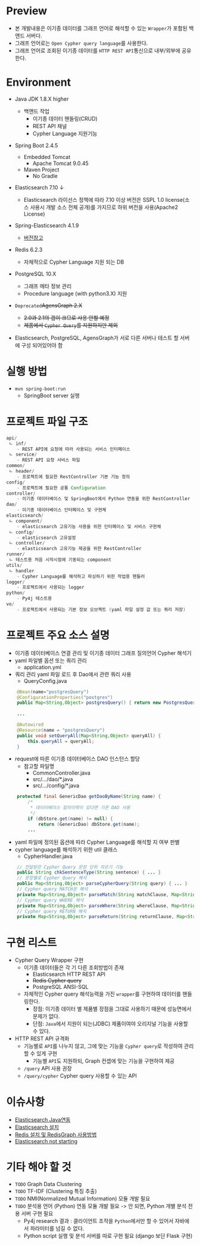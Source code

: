 # Preview
- 본 개발내용은 이기종 데이터를 그래프 언어로 해석할 수 있는 `Wrapper`가 포함된 백앤드 서버다.
- 그래프 언어로는 `Open Cypher query language`를 사용한다.
- 그래프 언어로 조회된 이기종 데이터를 `HTTP REST API`통신으로 내부/외부에 공유한다.

# Environment
- Java JDK 1.8.X higher
    - 백앤드 작업
        - 이기종 데이터 핸들링(CRUD)
        - REST API 채널
        - Cypher Language 지원기능
- Spring Boot 2.4.5
    - Embedded Tomcat
        - Apache Tomcat 9.0.45
    - Maven Project
        - No Gradle
- Elasticsearch 7.10 ↓
    - Elasticsearch 라이선스 정책에 따라 7.10 이상 버전은 SSPL 1.0 license(소스 사용시 개발 소스 전체 공개)를 가지므로 하위 버전을 사용(Apache2 License)
- Spring-Elasticsearch 4.1.9
    - [버전참고](https://docs.spring.io/spring-data/elasticsearch/docs/current/reference/html/#preface.versions)
- Redis 6.2.3
    - 자체적으로 Cypher Language 지원 되는 DB
- PostgreSQL 10.X
    - 그래프 메타 정보 관리
    - Procedure language (with python3.X) 지원
- `Deprecated`~~AgensGraph 2.X~~
    - ~~2.0과 2.1의 갭이 크므로 사용 안할 예정~~
    - ~~제품에서 `Cypher Query`를 지원하지만 제외~~

- Elasticsearch, PostgreSQL, AgensGraph가 서로 다른 서버나 테스트 할 서버에 구성 되어있어야 함

# 실행 방법
- `mvn spring-boot:run`
    - SpringBoot server 실행

# 프로젝트 파일 구조
```java
api/
 ㄴ inf/
    - REST API에 요청에 따라 사용되는 서비스 인터페이스
 ㄴ service/
    - REST API 요청 서비스 파일
common/
 ㄴ header/
    - 프로젝트에 필요한 RestController 기본 기능 정의
config/
    - 프로젝트에 필요한 공통 Configuration
controller/
    - 이기종 데이터베이스 및 SpringBoot에서 Python 연동을 위한 RestController
dao/
    - 이기종 데이터베이스 인터페이스 및 구현체
elasticsearch/
 ㄴ component/
    - elasticsearch 고유기능 사용을 위한 인터페이스 및 서비스 구현체 
 ㄴ config/
    - elasticsearch 고유설정
 ㄴ controller/
    - elasticsearch 고유기능 제공을 위한 RestController
runner/
 ㄴ 테스트용 처음 시작시점에 기동되는 component
utils/
 ㄴ handler
    - Cypher Language를 해석하고 파싱하기 위한 작업용 핸들러
logger/
    - 프로젝트에서 사용되는 logger
python/
    - Py4j 테스트용
vo/
    - 프로젝트에서 사용되는 기본 정보 오브젝트 (yaml 파일 설정 값 또는 쿼리 저장)
```

# 프로젝트 주요 소스 설명
- 이기종 데이터베이스 연결 관리 및 이기종 데이터 그래프 질의언어 Cypher 해석기
- yaml 파일별 옵션 또는 쿼리 관리
    - application.yml
- 쿼리 관리 yaml 파일 로드 후 Dao에서 관련 쿼리 사용
    - QueryConfig.java
```java
    @Bean(name="postgresQuery")
    @ConfigurationProperties("postgres")
    public Map<String,Object> postgresQuery() { return new PostgresQueryVo().toMap(); }
    
    ...

    @Autowired
    @Resource(name = "postgresQuery")
    public void setQueryAll(Map<String,Object> queryAll) {
        this.queryAll = queryAll;
    }
```
- request에 따른 이기종 데이터베이스 DAO 인스턴스 할당
    - 참고할 파일명
        - CommonController.java
        - src/.../dao/*.java
        - src/.../config/*.java
```java
    protected final GenericDao getDaoByName(String name) {
        /*
         * 데이터베이스 질의이력이 있다면 기존 DAO 사용
         */
        if (dbStore.get(name) != null) {
            return (GenericDao) dbStore.get(name); 
        ...
```
- yaml 파일에 정의된 옵션에 따라 Cypher Language를 해석할 지 여부 판별
- cypher language를 해석하기 위한 util 클래스
  - CypherHandler.java
```java
    // 전달받은 Cypher Query 문장 단위 자르기 기능
    public String chkSentenceType(String sentence) { ... }
    // 문장별로 Cypher Query 해석
    public Map<String,Object> parseCypherQuery(String query) { ... }
    // Cypher query MATCH문 해석
    private Map<String,Object> parseMatch(String matchClause, Map<String,Object> params) { ... }
    // Cypher query WHERE 해석
    private Map<String,Object> parseWhere(String whereClause, Map<String,Object> params) { ... }
    // Cypher query RETURN 해석
    private Map<String,Object> parseReturn(String returnClause, Map<String,Object> params) { ... }
```
# 구현 리스트
- Cypher Query Wrapper 구현
    - 이기종 데이터들은 각 기 다른 조회방법이 존재
        - Elasticsearch HTTP REST API
        - ~~Redis Cypher query~~
        - PostgreSQL ANSI-SQL
    - 자체적인 Cypher query 해석능력을 가진 `wrapper`를 구현하여 데이터를 핸들링한다.
        - 장점: 이기종 데이터 별 제품별 장점을 그대로 사용하기 때문에 성능면에서 문제가 없다.
        - 단점: `Java`에서 지원이 되는(JDBC) 제품이여야 오리지널 기능을 사용할 수 있다.
- HTTP REST API 규격화
    - 기능별로 `API`를 나누지 않고, 그에 맞는 기능을 `Cypher query`로 작성하여 관리할 수 있게 구현
        - 기능별 `API`도 지원하되, Graph 컨셉에 맞는 기능을 구현하여 제공
    - `/query` API 사용 권장
    - `/query/cypher` Cypher query 사용할 수 있는 API

# 이슈사항
 - [Elasticsearch Java연동](https://github.com/jhs9396/subject/blob/master/cypher-db-backend/documents/troubleshooting1.md)
 - [Elasticsearch 설치](https://github.com/jhs9396/subject/blob/master/cypher-db-backend/documents/troubleshooting2.md)
 - [Redis 설치 및 RedisGraph 사용방법](https://github.com/jhs9396/subject/blob/master/cypher-db-backend/documents/troubleshooting3.md)
 - [Elasticsearch not starting](https://github.com/jhs9396/subject/blob/master/cypher-db-backend/documents/troubleshooting4.md)

# 기타 해야 할 것
- `TODO` Graph Data Clustering
- `TODO` TF-IDF (Clustering 특징 추출)
- `TODO` NMI(Normalized Mutual Information) 모듈 개발 필요
- `TODO` 분석용 언어 (Python) 연동 모듈 개발 필요 -> 안 되면, Python 개별 분석 전용 서버 구현 필요 
    - Py4j research 결과 : 클라이언트 조작을 `Python`에서만 할 수 있어서 자바에서 파라미터를 넘길 수 없다.
    - Python script 실행 및 분석 서버를 따로 구현 필요 (django 보단 Flask 구현)